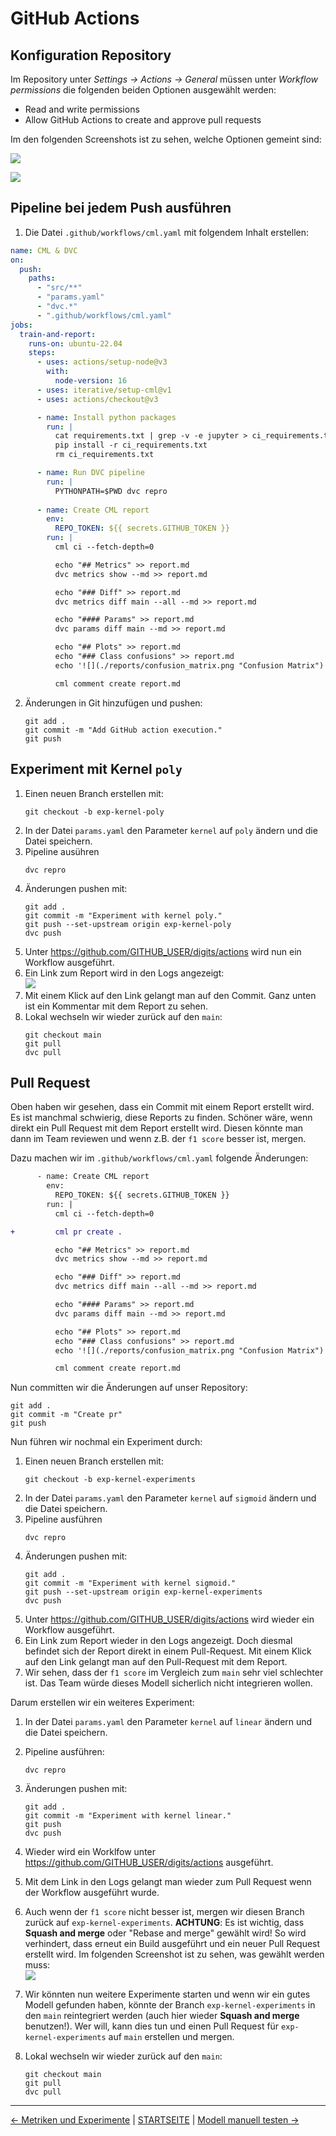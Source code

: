# GitHub Actions

## Konfiguration Repository

Im Repository unter _Settings -> Actions -> General_ müssen unter _Workflow permissions_ die folgenden beiden Optionen ausgewählt werden:

- Read and write permissions
- Allow GitHub Actions to create and approve pull requests

Im den folgenden Screenshots ist zu sehen, welche Optionen gemeint sind:

![](screenshots/github-actions-configuration-01.png)

![](screenshots/github-actions-configuration-02..png)

## Pipeline bei jedem Push ausführen

1. Die Datei `.github/workflows/cml.yaml` mit folgendem Inhalt erstellen:

```yaml
name: CML & DVC
on:
  push:
    paths:
      - "src/**"
      - "params.yaml"
      - "dvc.*"
      - ".github/workflows/cml.yaml"
jobs:
  train-and-report:
    runs-on: ubuntu-22.04
    steps:
      - uses: actions/setup-node@v3
        with:
          node-version: 16
      - uses: iterative/setup-cml@v1
      - uses: actions/checkout@v3

      - name: Install python packages
        run: |
          cat requirements.txt | grep -v -e jupyter > ci_requirements.txt
          pip install -r ci_requirements.txt
          rm ci_requirements.txt

      - name: Run DVC pipeline
        run: |
          PYTHONPATH=$PWD dvc repro
      
      - name: Create CML report
        env:
          REPO_TOKEN: ${{ secrets.GITHUB_TOKEN }}
        run: |
          cml ci --fetch-depth=0

          echo "## Metrics" >> report.md
          dvc metrics show --md >> report.md

          echo "### Diff" >> report.md
          dvc metrics diff main --all --md >> report.md

          echo "#### Params" >> report.md
          dvc params diff main --md >> report.md

          echo "## Plots" >> report.md
          echo "### Class confusions" >> report.md
          echo '![](./reports/confusion_matrix.png "Confusion Matrix")' >> report.md

          cml comment create report.md
```

2. Änderungen in Git hinzufügen und pushen:
    ```shell
    git add .
    git commit -m "Add GitHub action execution."
    git push
    ```

## Experiment mit Kernel `poly`

1. Einen neuen Branch erstellen mit:
    ```shell
    git checkout -b exp-kernel-poly
    ```
1. In der Datei `params.yaml` den Parameter `kernel` auf `poly` ändern und die Datei speichern.
1. Pipeline ausühren
    ```shell
    dvc repro
    ```
1. Änderungen pushen mit:
    ```shell
    git add .
    git commit -m "Experiment with kernel poly."
    git push --set-upstream origin exp-kernel-poly
    dvc push
    ```
1. Unter https://github.com/GITHUB_USER/digits/actions wird nun ein Workflow ausgeführt.
1. Ein Link zum Report wird in den Logs angezeigt:   
    ![](screenshots/github-actions-cml-report-link.png)
1. Mit einem Klick auf den Link gelangt man auf den Commit. Ganz unten ist ein Kommentar mit dem Report zu sehen.
1. Lokal wechseln wir wieder zurück auf den `main`:
    ```shell
    git checkout main
    git pull
    dvc pull
    ```

## Pull Request

Oben haben wir gesehen, dass ein Commit mit einem Report erstellt wird. Es ist manchmal schwierig, diese Reports zu finden. Schöner wäre, wenn direkt ein Pull Request mit dem Report erstellt wird. Diesen könnte man dann im Team reviewen und wenn z.B. der `f1 score` besser ist, mergen.

Dazu machen wir im `.github/workflows/cml.yaml` folgende Änderungen:

```diff    
      - name: Create CML report
        env:
          REPO_TOKEN: ${{ secrets.GITHUB_TOKEN }}
        run: |
          cml ci --fetch-depth=0

+         cml pr create .

          echo "## Metrics" >> report.md
          dvc metrics show --md >> report.md

          echo "### Diff" >> report.md
          dvc metrics diff main --all --md >> report.md

          echo "#### Params" >> report.md
          dvc params diff main --md >> report.md

          echo "## Plots" >> report.md
          echo "### Class confusions" >> report.md
          echo '![](./reports/confusion_matrix.png "Confusion Matrix")' >> report.md

          cml comment create report.md
```

Nun committen wir die Änderungen auf unser Repository:

```shell
git add .
git commit -m "Create pr"
git push
```

Nun führen wir nochmal ein Experiment durch:

1. Einen neuen Branch erstellen mit:
    ```shell
    git checkout -b exp-kernel-experiments
    ```
1. In der Datei `params.yaml` den Parameter `kernel` auf `sigmoid` ändern und die Datei speichern.
1. Pipeline ausführen
    ```shell
    dvc repro
    ```
1. Änderungen pushen mit:
    ```shell
    git add .
    git commit -m "Experiment with kernel sigmoid."
    git push --set-upstream origin exp-kernel-experiments
    dvc push
    ```
1. Unter https://github.com/GITHUB_USER/digits/actions wird wieder ein Workflow ausgeführt.
1. Ein Link zum Report wieder in den Logs angezeigt. Doch diesmal befindet sich der Report direkt in einem Pull-Request. Mit einem Klick auf den Link gelangt man auf den Pull-Request mit dem Report.
1. Wir sehen, dass der `f1 score` im Vergleich zum `main` sehr viel schlechter ist. Das Team würde dieses Modell sicherlich nicht integrieren wollen.

Darum erstellen wir ein weiteres Experiment:

1. In der Datei `params.yaml` den Parameter `kernel` auf `linear` ändern und die Datei speichern.
1. Pipeline ausführen:
    ```shell
    dvc repro
    ``` 
1. Änderungen pushen mit:
    ```shell
    git add .
    git commit -m "Experiment with kernel linear."
    git push
    dvc push
    ```
1. Wieder wird ein Worklfow unter https://github.com/GITHUB_USER/digits/actions ausgeführt.
1. Mit dem Link in den Logs gelangt man wieder zum Pull Request wenn der Workflow ausgeführt wurde.
1. Auch wenn der `f1 score` nicht besser ist, mergen wir diesen Branch zurück auf `exp-kernel-experiments`. **ACHTUNG**: Es ist wichtig, dass **Squash and merge** oder "Rebase and merge" gewählt wird! So wird verhindert, dass erneut ein Build ausgeführt und ein neuer Pull Request erstellt wird. Im folgenden Screenshot ist zu sehen, was gewählt werden muss:   
![](screenshots/github_squash-and-merge.png)

1. Wir könnten nun weitere Experimente starten und wenn wir ein gutes Modell gefunden haben, könnte der Branch `exp-kernel-experiments` in den `main` reintegriert werden (auch hier wieder **Squash and merge** benutzen!). Wer will, kann dies tun und einen Pull Request für `exp-kernel-experiments` auf `main` erstellen und mergen.
1. Lokal wechseln wir wieder zurück auf den `main`:
    ```shell
    git checkout main
    git pull
    dvc pull
    ```

---

[← Metriken und Experimente](040_lab_metrics.md) | [STARTSEITE](../README.md) |
[Modell manuell testen →](060_lab_deploy_model.md)
